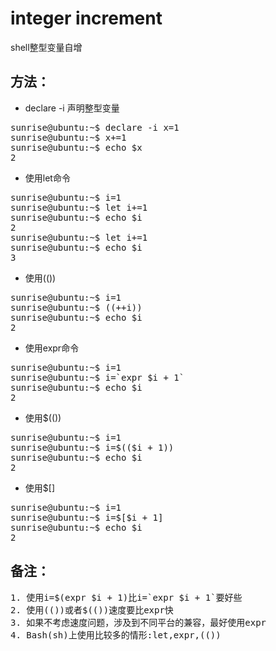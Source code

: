 <h1>integer increment</h1>
shell整型变量自增

## 方法：
* declare -i  声明整型变量
<pre>
sunrise@ubuntu:~$ declare -i x=1
sunrise@ubuntu:~$ x+=1
sunrise@ubuntu:~$ echo $x
2
</pre>

* 使用let命令
<pre>
sunrise@ubuntu:~$ i=1
sunrise@ubuntu:~$ let i+=1
sunrise@ubuntu:~$ echo $i
2
sunrise@ubuntu:~$ let i+=1
sunrise@ubuntu:~$ echo $i 
3
</pre>

* 使用(())
<pre>
sunrise@ubuntu:~$ i=1
sunrise@ubuntu:~$ ((++i))
sunrise@ubuntu:~$ echo $i
2
</pre>

* 使用expr命令
<pre>
sunrise@ubuntu:~$ i=1
sunrise@ubuntu:~$ i=`expr $i + 1`
sunrise@ubuntu:~$ echo $i
2
</pre>

* 使用$(())
<pre>
sunrise@ubuntu:~$ i=1
sunrise@ubuntu:~$ i=$(($i + 1))
sunrise@ubuntu:~$ echo $i
2
</pre>

* 使用$[]
<pre>
sunrise@ubuntu:~$ i=1
sunrise@ubuntu:~$ i=$[$i + 1]
sunrise@ubuntu:~$ echo $i
2
</pre>

## 备注：
<pre>
1. 使用i=$(expr $i + 1)比i=`expr $i + 1`要好些
2. 使用(())或者$(())速度要比expr快
3. 如果不考虑速度问题，涉及到不同平台的兼容，最好使用expr
4. Bash(sh)上使用比较多的情形:let,expr,(())
</pre>

